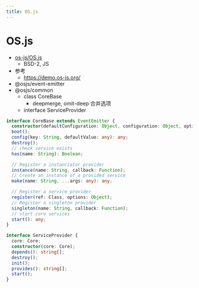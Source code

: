 ```yaml
---
title: OS.js
---
```


# OS.js

- [os-js/OS.js](https://github.com/os-js/OS.js)
  - BSD-2, JS
- 参考
  - https://demo.os-js.org/
- @osjs/event-emitter
- @osjs/common
  - class CoreBase
    - deepmerge, omit-deep 合并选项
  - interface ServiceProvider

```ts
interface CoreBase extends EventEmitter {
  constructor(defaultConfiguration: Object, configuration: Object, options: Object);
  boot();
  config(key: String, defaultValue: any): any;
  destroy();
  // check service exists
  has(name: String): Boolean;

  // Register a instanciator provider
  instance(name: String, callback: Function);
  // Create an instance of a provided service
  make(name: String, ...args: any): any;

  // Register a service provider
  register(ref: Class, options: Object);
  // Register a singleton provider
  singleton(name: String, callback: Function);
  // start core services
  start(): any;
}

interface ServiceProvider {
  core: Core;
  constructor(core: Core);
  depends(): string[];
  destroy();
  init();
  provides(): string[];
  start();
}
```
